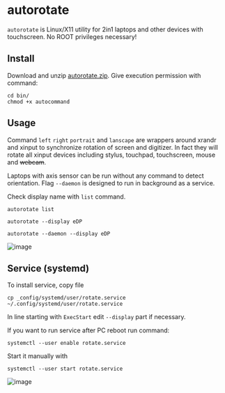 # autorotate

`autorotate` is Linux/X11 utility for 2in1 laptops and other devices with touchscreen. No ROOT privileges necessary!

## Install
Download and unzip [autorotate.zip](https://github.com/undg/autorotate/releases/latest). Give execution permission with command:
```
cd bin/
chmod +x autocommand
```

## Usage 
Command `left` `right` `portrait` and `lanscape` are wrappers around xrandr and xinput to synchronize rotation of screen and digitizer. In fact they will rotate all xinput devices including stylus, touchpad, touchscreen, mouse and ~~webcam~~.

Laptops with axis sensor can be run without any command to detect orientation. Flag `--daemon` is designed to run in background as a service.

Check display name with `list` command.

`autorotate list`

`autorotate --display eDP`

`autorotate --daemon --display eDP`

![image](https://user-images.githubusercontent.com/5306983/217210748-93221f5f-8dab-4645-84b2-10505d149206.png)

## Service (systemd)

To install service, copy file

`cp _config/systemd/user/rotate.service ~/.config/systemd/user/rotate.service `

In line starting with `ExecStart` edit `--display` part if necessary.

If you want to run service after PC reboot run command:

`systemctl --user enable rotate.service`

Start it manually with

`systemctl --user start rotate.service`

![image](https://user-images.githubusercontent.com/5306983/217212712-5b81a5ab-6ab3-4abf-b628-b151339a9d0e.png)
